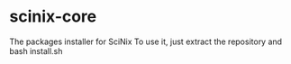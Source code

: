 # scinix-core
The packages installer for SciNix
To use it, just extract the repository and bash install.sh
